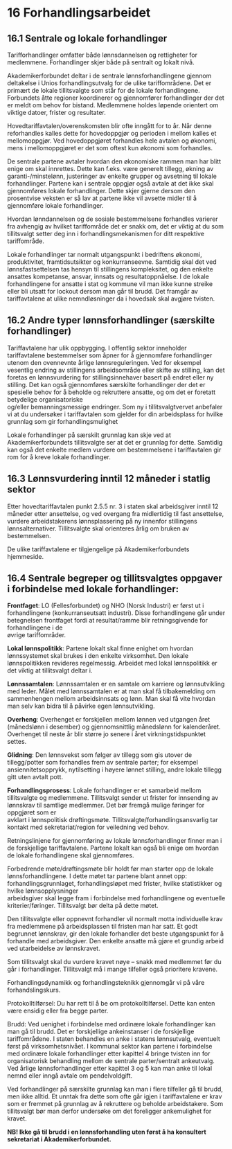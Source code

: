 # 16 Forhandlingsarbeidet


## 16.1 Sentrale og lokale forhandlinger

Tarifforhandlinger omfatter både lønnsdannelsen og rettigheter for medlemmene. Forhandlinger skjer både på sentralt og lokalt nivå.

Akademikerforbundet deltar i de sentrale lønnsforhandlingene gjennom deltakelse i Unios forhandlingsutvalg for de ulike tariffområdene. Det er primært de lokale tillitsvalgte som står for de lokale forhandlingene. Forbundets åtte regioner koordinerer og gjennomfører forhandlinger der det er meldt om behov for bistand. Medlemmene holdes løpende orientert om viktige datoer, frister og resultater.

Hovedtariffavtalen/overenskomsten blir ofte inngått for to år. Når denne reforhandles kalles dette for hovedoppgjør og perioden i mellom kalles et mellomoppgjør. Ved hovedoppgjøret forhandles hele avtalen og økonomi, mens i mellomoppgjøret er det som oftest kun økonomi som forhandles.

De sentrale partene avtaler hvordan den økonomiske rammen man har blitt enige om skal innrettes. Dette kan f.eks. være generelt tillegg, økning av garanti-/minstelønn, justeringer av enkelte grupper og avsetning til lokale forhandlinger. Partene kan i sentrale oppgjør også avtale at det ikke skal gjennomføres lokale forhandlinger. Dette skjer gjerne dersom den prosentvise veksten er så lav at partene ikke vil avsette midler til å gjennomføre lokale forhandlinger.

Hvordan lønndannelsen og de sosiale bestemmelsene forhandles varierer fra avhengig av hvilket tariffområde det er snakk om, det er viktig at du som tillitsvalgt setter deg inn i forhandlingsmekanismen for ditt respektive tariffområde.

Lokale forhandlinger tar normalt utgangspunkt i bedriftens økonomi, produktivitet, framtidsutsikter og konkurranseevne. Samtidig skal det ved lønnsfastsettelsen tas hensyn til stillingens kompleksitet, og den enkelte ansattes kompetanse, ansvar, innsats og resultatoppnåelse. I de lokale forhandlingene for ansatte i stat og kommune vil man ikke kunne streike eller bli utsatt for lockout dersom man går til brudd. Det framgår av tariffavtalene at ulike nemndløsninger da i hovedsak skal avgjøre tvisten.

## 16.2 Andre typer lønnsforhandlinger (særskilte forhandlinger)

Tariffavtalene har ulik oppbygging. I offentlig sektor inneholder tariffavtalene bestemmelser som åpner for å gjennomføre forhandlinger utenom den ovennevnte årlige lønnsreguleringen. Ved for eksempel vesentlig endring av stillingens arbeidsområde eller skifte av stilling, kan det foretas en lønnsvurdering for stillingsinnehaver basert på endret eller ny stilling. Det kan også gjennomføres særskilte forhandlinger der det er spesielle behov for å beholde og rekruttere ansatte, og om det er foretatt betydelige organisatoriske  
og/eller bemanningsmessige endringer. Som ny i tillitsvalgtvervet anbefaler vi at du undersøker i tariffavtalen som gjelder for din arbeidsplass for hvilke grunnlag som gir forhandlingsmulighet

Lokale forhandlinger på særskilt grunnlag kan skje ved at Akademikerforbundets tillitsvalgte ser at det er grunnlag for dette. Samtidig kan også det enkelte medlem vurdere om bestemmelsene i tariffavtalen gir rom for å kreve lokale forhandlinger.

## 16.3 Lønnsvurdering inntil 12 måneder i statlig sektor

Etter hovedtariffavtalen punkt 2.5.5 nr. 3 i staten skal arbeidsgiver inntil 12 måneder etter ansettelse, og ved overgang fra midlertidig til fast ansettelse, vurdere arbeidstakerens lønnsplassering på ny innenfor stillingens lønnsalternativer. Tillitsvalgte skal orienteres årlig om bruken av bestemmelsen.

De ulike tariffavtalene er tilgjengelige på Akademikerforbundets hjemmeside.

## 16.4 Sentrale begreper og tillitsvalgtes oppgaver i forbindelse med lokale forhandlinger:

**Frontfaget**: LO (Fellesforbundet) og NHO (Norsk Industri) er først ut i forhandlingene (konkurranseutsatt industri). Disse forhandlingene går under betegnelsen frontfaget fordi at resultat/ramme blir retningsgivende for forhandlingene i de  
øvrige tariffområder.  
  
**Lokal lønnspolitikk**: Partene lokalt skal finne enighet om hvordan lønnssystemet skal brukes i den enkelte virksomhet. Den lokale lønnspolitikken revideres regelmessig. Arbeidet med lokal lønnspolitikk er det viktig at tillitsvalgt deltar i.

**Lønnssamtalen**: Lønnssamtalen er en samtale om karriere og lønnsutvikling med leder. Målet med lønnssamtalen er at man skal få tilbakemelding om sammenhengen mellom arbeidsinnsats og lønn. Man skal få vite hvordan man selv kan bidra til å påvirke egen lønnsutvikling.

**Overheng**: Overhenget er forskjellen mellom lønnen ved utgangen året (månedslønn i desember) og gjennomsnittlig månedslønn for kalenderåret. Overhenget til neste år blir større jo senere i året virkningstidspunktet settes.

**Glidning**: Den lønnsvekst som følger av tillegg som gis utover de tillegg/potter som forhandles frem av sentrale parter; for eksempel ansiennitetsopprykk, nytilsetting i høyere lønnet stilling, andre lokale tillegg gitt uten avtalt pott.

**Forhandlingsprosess**: Lokale forhandlinger er et samarbeid mellom tillitsvalgte og medlemmene. Tillitsvalgt sender ut frister for innsending av lønnskrav til samtlige medlemmer. Det bør fremgå mulige føringer for oppgjøret som er  
avklart i lønnspolitisk drøftingsmøte. Tillitsvalgte/forhandlingsansvarlig tar kontakt med sekretariat/region for veiledning ved behov.

Retningslinjene for gjennomføring av lokale lønnsforhandlinger finner man i de forskjellige tariffavtalene. Partene lokalt kan også bli enige om hvordan de lokale forhandlingene skal gjennomføres.

Forbedrende møte/drøftingsmøte blir holdt før man starter opp de lokale lønnsforhandlingene. I dette møtet tar partene blant annet opp: forhandlingsgrunnlaget, forhandlingsløpet med frister, hvilke statistikker og hvilke lønnsopplysninger  
arbeidsgiver skal legge fram i forbindelse med forhandlingene og eventuelle kriterier/føringer. Tillitsvalgt bør delta på dette møtet.

Den tillitsvalgte eller oppnevnt forhandler vil normalt motta individuelle krav fra medlemmene på arbeidsplassen til fristen man har satt. Et godt begrunnet lønnskrav, gir den lokale forhandler det beste utgangspunkt for å forhandle med arbeidsgiver. Den enkelte ansatte må gjøre et grundig arbeid ved utarbeidelse av lønnskravet.

Som tillitsvalgt skal du vurdere kravet nøye – snakk med medlemmet før du går i forhandlinger. Tillitsvalgt må i mange tilfeller også prioritere kravene.

Forhandlingsdynamikk og forhandlingsteknikk gjennomgår vi på våre forhandslingskurs.

Protokolltilførsel: Du har rett til å be om protokolltilførsel. Dette kan enten være ensidig eller fra begge parter.

Brudd: Ved uenighet i forbindelse med ordinære lokale forhandlinger kan man gå til brudd. Det er forskjellige ankeinstanser i de forskjellige tariffområdene. I staten behandles en anke i statens lønnsutvalg, eventuelt først på virksomhetsnivået. I kommunal sektor kan partene i forbindelse med ordinære lokale forhandlinger etter kapittel 4 bringe tvisten inn for organisatorisk behandling mellom de sentrale parter/sentralt ankeutvalg. Ved årlige lønnsforhandlinger etter kapittel 3 og 5 kan man anke til lokal nemnd eller inngå avtale om pendelvoldgift.

Ved forhandlinger på særskilte grunnlag kan man i flere tilfeller gå til brudd, men ikke alltid. Et unntak fra dette som ofte går igjen i tariffavtalene er krav som er fremmet på grunnlag av å rekruttere og beholde arbeidstakere. Som tillitsvalgt bør man derfor undersøke om det foreligger ankemulighet for kravet.

**NB! Ikke gå til brudd i en lønnsforhandling uten først å ha konsultert sekretariat i Akademikerforbundet.**
